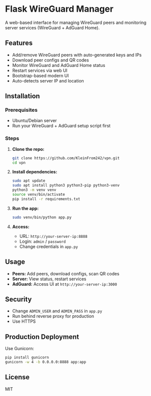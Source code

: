 # Flask WireGuard Manager

A web-based interface for managing WireGuard peers and monitoring server services (WireGuard + AdGuard Home).

## Features
- Add/remove WireGuard peers with auto-generated keys and IPs
- Download peer configs and QR codes
- Monitor WireGuard and AdGuard Home status
- Restart services via web UI
- Bootstrap-based modern UI
- Auto-detects server IP and location

## Installation

### Prerequisites
- Ubuntu/Debian server
- Run your WireGuard + AdGuard setup script first

### Steps
1. **Clone the repo:**
   ```bash
   git clone https://github.com/KleinFrom242/vpn.git
   cd vpn
   ```

2. **Install dependencies:**
   ```bash
   sudo apt update
   sudo apt install python3 python3-pip python3-venv
   python3 -m venv venv
   source venv/bin/activate
   pip install -r requirements.txt
   ```

3. **Run the app:**
   ```bash
   sudo venv/bin/python app.py
   ```

4. **Access:**
   - URL: `http://your-server-ip:8888`
   - Login: `admin` / `password`
   - Change credentials in `app.py`

## Usage
- **Peers:** Add peers, download configs, scan QR codes
- **Server:** View status, restart services
- **AdGuard:** Access UI at `http://your-server-ip:3000`

## Security
- Change `ADMIN_USER` and `ADMIN_PASS` in `app.py`
- Run behind reverse proxy for production
- Use HTTPS

## Production Deployment
Use Gunicorn:
```bash
pip install gunicorn
gunicorn -w 4 -b 0.0.0.0:8888 app:app
```

## License
MIT